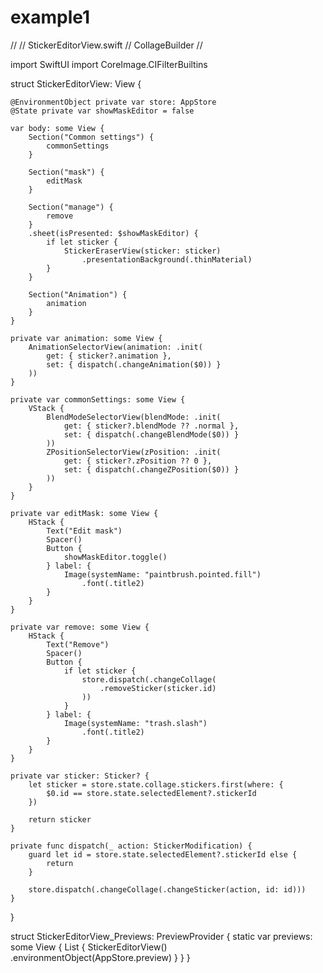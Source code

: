 # example1
//
//  StickerEditorView.swift
//  CollageBuilder
//

import SwiftUI
import CoreImage.CIFilterBuiltins

struct StickerEditorView: View {
    
    @EnvironmentObject private var store: AppStore
    @State private var showMaskEditor = false
    
    var body: some View {
        Section("Common settings") {
            commonSettings
        }
        
        Section("mask") {
            editMask
        }
        
        Section("manage") {
            remove
        }
        .sheet(isPresented: $showMaskEditor) {
            if let sticker {
                StickerEraserView(sticker: sticker)
                    .presentationBackground(.thinMaterial)
            }
        }
        
        Section("Animation") {
            animation
        }
    }
    
    private var animation: some View {
        AnimationSelectorView(animation: .init(
            get: { sticker?.animation },
            set: { dispatch(.changeAnimation($0)) }
        ))
    }
    
    private var commonSettings: some View {
        VStack {
            BlendModeSelectorView(blendMode: .init(
                get: { sticker?.blendMode ?? .normal },
                set: { dispatch(.changeBlendMode($0)) }
            ))
            ZPositionSelectorView(zPosition: .init(
                get: { sticker?.zPosition ?? 0 },
                set: { dispatch(.changeZPosition($0)) }
            ))
        }
    }
    
    private var editMask: some View {
        HStack {
            Text("Edit mask")
            Spacer()
            Button {
                showMaskEditor.toggle()
            } label: {
                Image(systemName: "paintbrush.pointed.fill")
                    .font(.title2)
            }
        }
    }
    
    private var remove: some View {
        HStack {
            Text("Remove")
            Spacer()
            Button {
                if let sticker {
                    store.dispatch(.changeCollage(
                        .removeSticker(sticker.id)
                    ))
                }
            } label: {
                Image(systemName: "trash.slash")
                    .font(.title2)
            }
        }
    }
    
    private var sticker: Sticker? {
        let sticker = store.state.collage.stickers.first(where: {
            $0.id == store.state.selectedElement?.stickerId
        })
        
        return sticker
    }
    
    private func dispatch(_ action: StickerModification) {
        guard let id = store.state.selectedElement?.stickerId else {
            return
        }
        
        store.dispatch(.changeCollage(.changeSticker(action, id: id)))
    }
    
}

struct StickerEditorView_Previews: PreviewProvider {
    static var previews: some View {
        List {
            StickerEditorView()
                .environmentObject(AppStore.preview)
        }
    }
}
